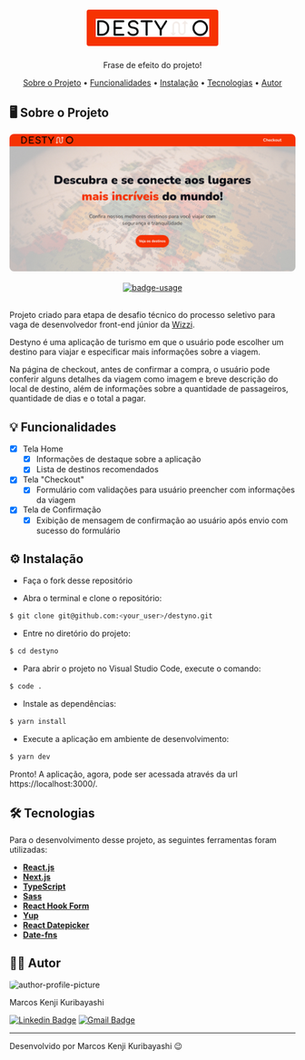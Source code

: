 <!-- CABEÇALHO -->
<div id="readme-top" align="center">
    <h1>
        <img style="background-color:#f63202;padding:16px;border-radius:4px" width=200 src="/public/destyno.svg" alt="project-name" />
    </h1>
    <p>
        Frase de efeito do projeto!
    </p>
    <p>
        <a href="#%EF%B8%8F-sobre-o-projeto" >Sobre o Projeto</a> •
        <a href="#-funcionalidades">Funcionalidades</a> •
        <a href="#%EF%B8%8F-instalação">Instalação</a> •
        <a href="#%EF%B8%8F-tecnologias">Tecnologias</a> •
        <a href="#-autor">Autor</a>
    </p>
</div>

<!-- SOBRE O PROJETO -->

## 🖥️ Sobre o Projeto

<div align="center">
    <a href="https://destyno.vercel.app/">
        <img src="/public/home.png" width=800 style="border-radius:8px" />
    </a>
    <br/>
    <br/>
    <a href="https://destyno.vercel.app/">
        <img src="https://img.shields.io/badge/demo-ver%20aplicação-blue?style=for-the-badge" alt="badge-usage" >
    </a>
</div>

<br/>

Projeto criado para etapa de desafio técnico do processo seletivo para vaga de desenvolvedor front-end júnior da [Wizzi](https://github.com/Wizzi-Oficial/tech_challenge).

Destyno é uma aplicação de turismo em que o usuário pode escolher um destino para viajar e especificar mais informações sobre a viagem.

Na página de checkout, antes de confirmar a compra, o usuário pode conferir alguns detalhes da viagem como imagem e breve descrição do local de destino, além de informações sobre a quantidade de passageiros, quantidade de dias e o total a pagar.

<!-- FUNCIONALIDADES -->

## 💡 Funcionalidades

- [x] Tela Home
  - [x] Informações de destaque sobre a aplicação
  - [x] Lista de destinos recomendados
- [x] Tela "Checkout"
  - [x] Formulário com validações para usuário preencher com informações da viagem
- [x] Tela de Confirmação
  - [x] Exibição de mensagem de confirmação ao usuário após envio com sucesso do formulário

<!-- INSTALAÇÃO -->

## ⚙️ Instalação

- Faça o fork desse repositório

- Abra o terminal e clone o repositório:

```Bash
$ git clone git@github.com:<your_user>/destyno.git
```

- Entre no diretório do projeto:

```Bash
$ cd destyno
```

- Para abrir o projeto no Visual Studio Code, execute o comando:

```Bash
$ code .
```

- Instale as dependências:

```Bash
$ yarn install
```

- Execute a aplicação em ambiente de desenvolvimento:

```Bash
$ yarn dev
```

Pronto! A aplicação, agora, pode ser acessada através da url https://localhost:3000/.

<!-- TECNOLOGIAS -->

## 🛠️ Tecnologias

Para o desenvolvimento desse projeto, as seguintes ferramentas foram utilizadas:

- **[React.js](https://pt-br.reactjs.org/)**
- **[Next.js](https://nextjs.org/)**
- **[TypeScript](https://www.typescriptlang.org/)**
- **[Sass](https://sass-lang.com/)**
- **[React Hook Form](https://react-hook-form.com/)**
- **[Yup](https://github.com/jquense/yup)**
- **[React Datepicker](https://www.npmjs.com/package/react-datepicker)**
- **[Date-fns](https://date-fns.org/)**

## 👨‍💻 Autor

<img style="border-radius: 15%;" src="https://gitlab.com/uploads/-/system/user/avatar/8603970/avatar.png?width=400" width=70 alt="author-profile-picture"/>

Marcos Kenji Kuribayashi

[![Linkedin Badge](https://img.shields.io/badge/-LinkedIn-blue?style=flat&logo=Linkedin&logoColor=white)](https://www.linkedin.com/in/marcos-kuribayashi/) [![Gmail Badge](https://img.shields.io/badge/-marcosken13@gmail.com-c14438?style=flat&logo=Gmail&logoColor=white)](mailto:marcosken13@gmail.com)

---

Desenvolvido por Marcos Kenji Kuribayashi 😉
